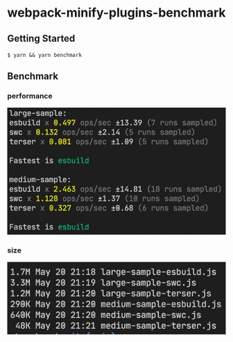 # webpack-minify-plugins-benchmark

## Getting Started

```shell
$ yarn && yarn benchmark
```

## Benchmark

### performance

![performance](./benchmark1.jpg)

### size

![size](./benchmark2.jpg)
